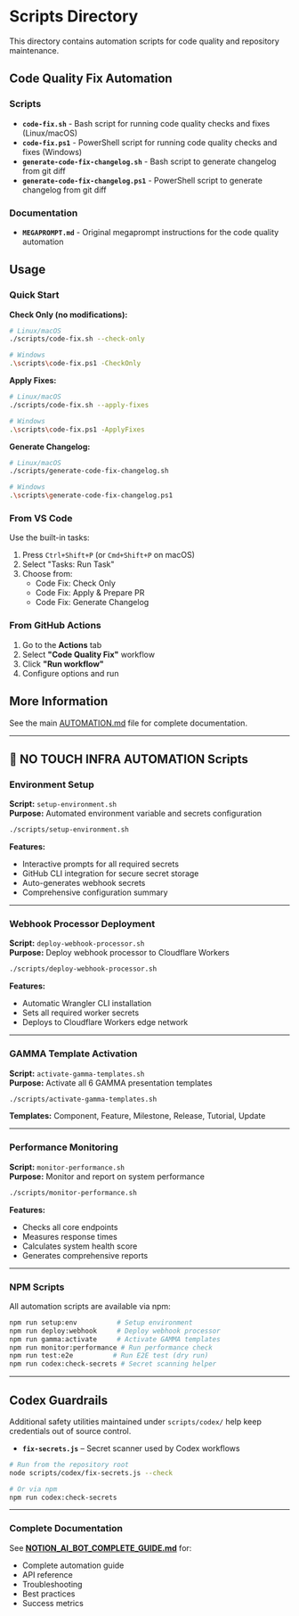 # Scripts Directory

This directory contains automation scripts for code quality and repository maintenance.

## Code Quality Fix Automation

### Scripts

- **`code-fix.sh`** - Bash script for running code quality checks and fixes (Linux/macOS)
- **`code-fix.ps1`** - PowerShell script for running code quality checks and fixes (Windows)
- **`generate-code-fix-changelog.sh`** - Bash script to generate changelog from git diff
- **`generate-code-fix-changelog.ps1`** - PowerShell script to generate changelog from git diff

### Documentation

- **`MEGAPROMPT.md`** - Original megaprompt instructions for the code quality automation

## Usage

### Quick Start

**Check Only (no modifications):**
```bash
# Linux/macOS
./scripts/code-fix.sh --check-only

# Windows
.\scripts\code-fix.ps1 -CheckOnly
```

**Apply Fixes:**
```bash
# Linux/macOS
./scripts/code-fix.sh --apply-fixes

# Windows
.\scripts\code-fix.ps1 -ApplyFixes
```

**Generate Changelog:**
```bash
# Linux/macOS
./scripts/generate-code-fix-changelog.sh

# Windows
.\scripts\generate-code-fix-changelog.ps1
```

### From VS Code

Use the built-in tasks:
1. Press `Ctrl+Shift+P` (or `Cmd+Shift+P` on macOS)
2. Select "Tasks: Run Task"
3. Choose from:
   - Code Fix: Check Only
   - Code Fix: Apply & Prepare PR
   - Code Fix: Generate Changelog

### From GitHub Actions

1. Go to the **Actions** tab
2. Select **"Code Quality Fix"** workflow
3. Click **"Run workflow"**
4. Configure options and run

## More Information

See the main [AUTOMATION.md](../AUTOMATION.md) file for complete documentation.

---

## 🤖 NO TOUCH INFRA AUTOMATION Scripts

### Environment Setup

**Script:** `setup-environment.sh`  
**Purpose:** Automated environment variable and secrets configuration

```bash
./scripts/setup-environment.sh
```

**Features:**
- Interactive prompts for all required secrets
- GitHub CLI integration for secure secret storage
- Auto-generates webhook secrets
- Comprehensive configuration summary

---

### Webhook Processor Deployment

**Script:** `deploy-webhook-processor.sh`  
**Purpose:** Deploy webhook processor to Cloudflare Workers

```bash
./scripts/deploy-webhook-processor.sh
```

**Features:**
- Automatic Wrangler CLI installation
- Sets all required worker secrets
- Deploys to Cloudflare Workers edge network

---

### GAMMA Template Activation

**Script:** `activate-gamma-templates.sh`  
**Purpose:** Activate all 6 GAMMA presentation templates

```bash
./scripts/activate-gamma-templates.sh
```

**Templates:** Component, Feature, Milestone, Release, Tutorial, Update

---

### Performance Monitoring

**Script:** `monitor-performance.sh`  
**Purpose:** Monitor and report on system performance

```bash
./scripts/monitor-performance.sh
```

**Features:**
- Checks all core endpoints
- Measures response times
- Calculates system health score
- Generates comprehensive reports

---

### NPM Scripts

All automation scripts are available via npm:

```bash
npm run setup:env          # Setup environment
npm run deploy:webhook     # Deploy webhook processor
npm run gamma:activate     # Activate GAMMA templates
npm run monitor:performance # Run performance check
npm run test:e2e          # Run E2E test (dry run)
npm run codex:check-secrets # Secret scanning helper
```

---

## Codex Guardrails

Additional safety utilities maintained under `scripts/codex/` help keep
credentials out of source control.

- **`fix-secrets.js`** – Secret scanner used by Codex workflows

```bash
# Run from the repository root
node scripts/codex/fix-secrets.js --check

# Or via npm
npm run codex:check-secrets
```

---

### Complete Documentation

See **[NOTION_AI_BOT_COMPLETE_GUIDE.md](../NOTION_AI_BOT_COMPLETE_GUIDE.md)** for:
- Complete automation guide
- API reference
- Troubleshooting
- Best practices
- Success metrics
